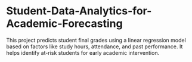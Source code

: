 # Student-Data-Analytics-for-Academic-Forecasting
This project predicts student final grades using a linear regression model based on factors like study hours, attendance, and past performance. It helps identify at-risk students for early academic intervention.
